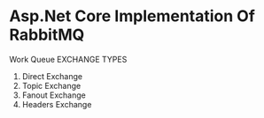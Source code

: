 # Asp.Net Core Implementation Of RabbitMQ 
Work Queue
EXCHANGE TYPES
1. Direct Exchange
2. Topic Exchange
3. Fanout Exchange
4. Headers Exchange
